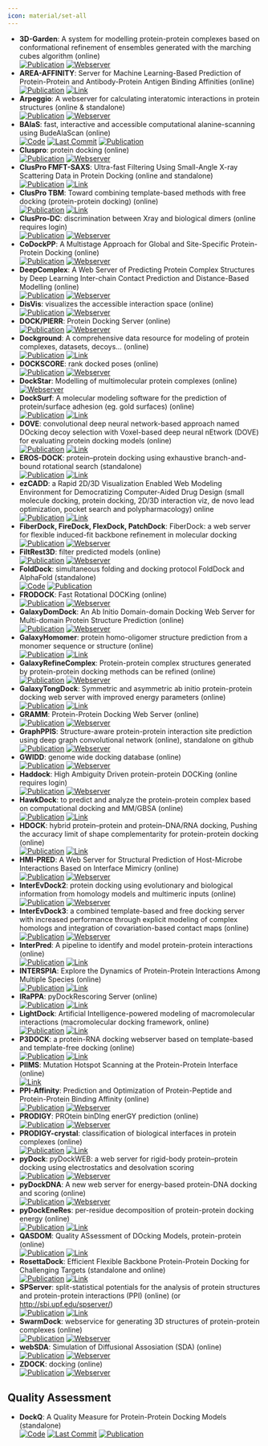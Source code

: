 ```yaml
---
icon: material/set-all
---
```


- **3D-Garden**: A system for modelling protein-protein complexes based on conformational refinement of ensembles generated with the marching cubes algorithm (online)  
	[![Publication](https://img.shields.io/badge/Publication-Citations:53-blue?style=for-the-badge&logo=bookstack)](https://doi.org/10.1093/bioinformatics/btn093) [![Webserver](https://img.shields.io/badge/Webserver-online-brightgreen?style=for-the-badge&logo=cachet&logoColor=65FF8F)](http://www.sbg.bio.ic.ac.uk/~3dgarden/) 
- **AREA-AFFINITY**: Server for Machine Learning-Based Prediction of Protein-Protein and Antibody-Protein Antigen Binding Affinities (online)  
	[![Publication](https://img.shields.io/badge/Publication-Citations:8-blue?style=for-the-badge&logo=bookstack)](https://doi.org/10.1021/acs.jcim.2c01499) [![Link](https://img.shields.io/badge/Link-offline-red?style=for-the-badge&logo=xamarin&logoColor=red)](https://affinity.cuhk.edu.cn/) 
- **Arpeggio**: A webserver for calculating interatomic interactions in protein structures (online & standalone)  
	[![Publication](https://img.shields.io/badge/Publication-Citations:363-blue?style=for-the-badge&logo=bookstack)](https://doi.org/10.1016/j.jmb.2016.12.004) [![Webserver](https://img.shields.io/badge/Webserver-online-brightgreen?style=for-the-badge&logo=cachet&logoColor=65FF8F)](http://biosig.unimelb.edu.au/arpeggioweb/) 
- **BAlaS**: fast, interactive and accessible computational alanine-scanning using BudeAlaScan (online)  
		[![Code](https://img.shields.io/github/stars/wells-wood-research/balas?style=for-the-badge&logo=github)](https://github.com/wells-wood-research/balas) [![Last Commit](https://img.shields.io/github/last-commit/wells-wood-research/balas?style=for-the-badge&logo=github)](https://github.com/wells-wood-research/balas) [![Publication](https://img.shields.io/badge/Publication-Citations:48-blue?style=for-the-badge&logo=bookstack)](https://doi.org/10.1093/bioinformatics/btaa026) 
- **Cluspro**: protein docking (online)  
	[![Publication](https://img.shields.io/badge/Publication-Citations:2153-blue?style=for-the-badge&logo=bookstack)](https://doi.org/10.1038%2Fnprot.2016.169) [![Webserver](https://img.shields.io/badge/Webserver-online-brightgreen?style=for-the-badge&logo=cachet&logoColor=65FF8F)](https://cluspro.bu.edu/login.php) 
- **ClusPro FMFT-SAXS**: Ultra-fast Filtering Using Small-Angle X-ray Scattering Data in Protein Docking (online and standalone)  
	[![Publication](https://img.shields.io/badge/Publication-Citations:2153-blue?style=for-the-badge&logo=bookstack)](https://doi.org/10.1038%2Fnprot.2016.169) [![Link](https://img.shields.io/badge/Link-offline-red?style=for-the-badge&logo=xamarin&logoColor=red)](https://beta.cluspro.org/) 
- **ClusPro TBM**: Toward combining template-based methods with free docking (protein-protein docking) (online)  
	[![Publication](https://img.shields.io/badge/Publication-Citations:2153-blue?style=for-the-badge&logo=bookstack)](https://doi.org/10.1038%2Fnprot.2016.169) [![Link](https://img.shields.io/badge/Link-offline-red?style=for-the-badge&logo=xamarin&logoColor=red)](https://tbm.cluspro.org/) 
- **ClusPro-DC**: discrimination between Xray and biological dimers (online requires login)  
	[![Publication](https://img.shields.io/badge/Publication-Citations:2153-blue?style=for-the-badge&logo=bookstack)](https://doi.org/10.1038%2Fnprot.2016.169) [![Webserver](https://img.shields.io/badge/Webserver-online-brightgreen?style=for-the-badge&logo=cachet&logoColor=65FF8F)](https://cluspro.bu.edu/) 
- **CoDockPP**: A Multistage Approach for Global and Site-Specific Protein-Protein Docking (online)  
	[![Publication](https://img.shields.io/badge/Publication-Citations:32-blue?style=for-the-badge&logo=bookstack)](https://doi.org/10.1021/acs.jcim.9b00445) [![Webserver](https://img.shields.io/badge/Webserver-online-brightgreen?style=for-the-badge&logo=cachet&logoColor=65FF8F)](http://codockpp.schanglab.org.cn/) 
- **DeepComplex**: A Web Server of Predicting Protein Complex Structures by Deep Learning Inter-chain Contact Prediction and Distance-Based Modelling (online)  
	[![Publication](https://img.shields.io/badge/Publication-Citations:15-blue?style=for-the-badge&logo=bookstack)](https://doi.org/10.3389/fmolb.2021.716973) [![Webserver](https://img.shields.io/badge/Webserver-online-brightgreen?style=for-the-badge&logo=cachet&logoColor=65FF8F)](http://tulip.rnet.missouri.edu/deepcomplex/web_index.html) 
- **DisVis**: visualizes the accessible interaction space (online)  
	[![Publication](https://img.shields.io/badge/Publication-Citations:0-blue?style=for-the-badge&logo=bookstack)](https://doi.org/10.1093/bioinformatics/bt) [![Webserver](https://img.shields.io/badge/Webserver-offline-red?style=for-the-badge&logo=xamarin&logoColor=red)](http://milou.science.uu.nl/cgi/services/DISVIS/disvis/) 
- **DOCK/PIERR**: Protein Docking Server (online)  
	[![Publication](https://img.shields.io/badge/Publication-Citations:26-blue?style=for-the-badge&logo=bookstack)](https://doi.org/10.1007/978-1-4939-0366-5_14) [![Webserver](https://img.shields.io/badge/Webserver-offline-red?style=for-the-badge&logo=xamarin&logoColor=red)](http://clsb.ices.utexas.edu/web/dock.html) 
- **Dockground**: A comprehensive data resource for modeling of protein complexes, datasets, decoys... (online)  
	[![Publication](https://img.shields.io/badge/Publication-Citations:11-blue?style=for-the-badge&logo=bookstack)](https://doi.org/10.1002/pro.4481) [![Link](https://img.shields.io/badge/Link-online-brightgreen?style=for-the-badge&logo=cachet&logoColor=65FF8F)](http://dockground.compbio.ku.edu/) 
- **DOCKSCORE**: rank docked poses (online)  
	[![Publication](https://img.shields.io/badge/Publication-Citations:N/A-blue?style=for-the-badge&logo=bookstack)](127) [![Webserver](https://img.shields.io/badge/Webserver-online-brightgreen?style=for-the-badge&logo=cachet&logoColor=65FF8F)](http://caps.ncbs.res.in/dockscore/) 
- **DockStar**: Modelling of multimolecular protein complexes (online)  
	[![Webserver](https://img.shields.io/badge/Webserver-offline-red?style=for-the-badge&logo=xamarin&logoColor=red)](http://bioinfo3d.cs.tau.ac.il/DockStar/) 
- **DockSurf**: A molecular modeling software for the prediction of protein/surface adhesion (eg. gold surfaces) (online)  
	[![Publication](https://img.shields.io/badge/Publication-Citations:0-blue?style=for-the-badge&logo=bookstack)](https://doi.org/10.1021/acs.jcim.3c00569) [![Link](https://img.shields.io/badge/Link-online-brightgreen?style=for-the-badge&logo=cachet&logoColor=65FF8F)](https://bioserv.rpbs.univ-paris-diderot.fr/services/DockSurf/) 
- **DOVE**: convolutional deep neural network-based approach named DOcking decoy selection with Voxel-based deep neural nEtwork (DOVE) for evaluating protein docking models (online)  
	[![Publication](https://img.shields.io/badge/Publication-Citations:88-blue?style=for-the-badge&logo=bookstack)](https://doi.org/10.1093/bioinformatics/btz870) [![Link](https://img.shields.io/badge/Link-online-brightgreen?style=for-the-badge&logo=cachet&logoColor=65FF8F)](http://kiharalab.org/dove/) 
- **EROS-DOCK**: protein–protein docking using exhaustive branch-and-bound rotational search (standalone)  
	[![Publication](https://img.shields.io/badge/Publication-Citations:9-blue?style=for-the-badge&logo=bookstack)](doi:10.1093/bioinformatics/btz434) [![Link](https://img.shields.io/badge/Link-online-brightgreen?style=for-the-badge&logo=cachet&logoColor=65FF8F)](http://erosdock.loria.fr/) 
- **ezCADD**: a Rapid 2D/3D Visualization Enabled Web Modeling Environment for Democratizing Computer-Aided Drug Design (small molecule docking, protein docking, 2D/3D interaction viz, de novo lead optimization, pocket search and polypharmacology) online  
	[![Publication](https://img.shields.io/badge/Publication-Citations:56-blue?style=for-the-badge&logo=bookstack)](https://doi.org/10.1021/acs.jcim.8b00633) [![Link](https://img.shields.io/badge/Link-online-brightgreen?style=for-the-badge&logo=cachet&logoColor=65FF8F)](http://www.dxulab.org/software) 
- **FiberDock, FireDock, FlexDock, PatchDock**: FiberDock: a web server for flexible induced-fit backbone refinement in molecular docking  
	[![Publication](https://img.shields.io/badge/Publication-Citations:86-blue?style=for-the-badge&logo=bookstack)](https://doi.org/10.1093/nar/gkq373) [![Webserver](https://img.shields.io/badge/Webserver-offline-red?style=for-the-badge&logo=xamarin&logoColor=red)](http://bioinfo3d.cs.tau.ac.il/wk/index.php/Servers_%26_Software) 
- **FiltRest3D**: filter predicted models (online)  
	[![Publication](https://img.shields.io/badge/Publication-Citations:44-blue?style=for-the-badge&logo=bookstack)](doi:10.1371/journal.pcbi.1008309) [![Webserver](https://img.shields.io/badge/Webserver-offline-red?style=for-the-badge&logo=xamarin&logoColor=red)](http://filtrest3d.genesilico.pl/filtrest3d/help.html) 
- **FoldDock**: simultaneous folding and docking protocol FoldDock and AlphaFold (standalone)  
	[![Code](https://img.shields.io/badge/Code-Repository-blue?style=for-the-badge)](https://gitlab.com/ElofssonLab/FoldDock/) [![Publication](https://img.shields.io/badge/Publication-Citations:505-blue?style=for-the-badge&logo=bookstack)](https://doi.org/10.1038/s41467-022-28865-w) 
- **FRODOCK**: Fast Rotational DOCKing (online)  
	[![Publication](https://img.shields.io/badge/Publication-Citations:127-blue?style=for-the-badge&logo=bookstack)](https://doi.org/10.1093/bioinformatics/btw141) [![Webserver](https://img.shields.io/badge/Webserver-offline-red?style=for-the-badge&logo=xamarin&logoColor=red)](http://frodock.chaconlab.org/) 
- **GalaxyDomDock**: An Ab Initio Domain-domain Docking Web Server for Multi-domain Protein Structure Prediction (online)  
	[![Publication](https://img.shields.io/badge/Publication-Citations:6-blue?style=for-the-badge&logo=bookstack)](https://doi.org/10.1016/j.jmb.2022.167508) [![Webserver](https://img.shields.io/badge/Webserver-offline-red?style=for-the-badge&logo=xamarin&logoColor=red)](http://galaxy.seoklab.org/domdock) 
- **GalaxyHomomer**: protein homo-oligomer structure prediction from a monomer sequence or structure (online)  
	[![Publication](https://img.shields.io/badge/Publication-Citations:109-blue?style=for-the-badge&logo=bookstack)](https://doi.org/10.1093/nar/gkx246) [![Link](https://img.shields.io/badge/Link-offline-red?style=for-the-badge&logo=xamarin&logoColor=red)](http://galaxy.seoklab.org/cgi-bin/submit.cgi?type=HOMOMER) 
- **GalaxyRefineComplex**: Protein-protein complex structures generated by protein-protein docking methods can be refined (online)  
	[![Publication](https://img.shields.io/badge/Publication-Citations:103-blue?style=for-the-badge&logo=bookstack)](https://doi.org/10.1038%2Fsrep32153) [![Webserver](https://img.shields.io/badge/Webserver-offline-red?style=for-the-badge&logo=xamarin&logoColor=red)](http://galaxy.seoklab.org/cgi-bin/submit.cgi?type=COMPLEX) 
- **GalaxyTongDock**: Symmetric and asymmetric ab initio protein-protein docking web server with improved energy parameters (online)  
	[![Publication](https://img.shields.io/badge/Publication-Citations:662-blue?style=for-the-badge&logo=bookstack)](https://doi.org/10.1093/nar/gks493) [![Link](https://img.shields.io/badge/Link-offline-red?style=for-the-badge&logo=xamarin&logoColor=red)](http://galaxy.seoklab.org/tongdock) 
- **GRAMM**: Protein-Protein Docking Web Server (online)  
	[![Publication](https://img.shields.io/badge/Publication-Citations:16-blue?style=for-the-badge&logo=bookstack)](https://doi.org/10.1007/978-1-0716-3441-7_5) [![Webserver](https://img.shields.io/badge/Webserver-online-brightgreen?style=for-the-badge&logo=cachet&logoColor=65FF8F)](http://gramm.compbio.ku.edu/) 
- **GraphPPIS**: Structure-aware protein-protein interaction site prediction using deep graph convolutional network (online), standalone on github  
	[![Publication](https://img.shields.io/badge/Publication-Citations:93-blue?style=for-the-badge&logo=bookstack)](https://doi.org/10.1093/bioinformatics/btab643) [![Webserver](https://img.shields.io/badge/Webserver-online-brightgreen?style=for-the-badge&logo=cachet&logoColor=65FF8F)](https://biomed.nscc-gz.cn/apps/GraphPPIS) 
- **GWIDD**: genome wide docking database (online)  
	[![Publication](https://img.shields.io/badge/Publication-Citations:14-blue?style=for-the-badge&logo=bookstack)](https://doi.org/10.1186/1479-7364-6-7) [![Webserver](https://img.shields.io/badge/Webserver-online-brightgreen?style=for-the-badge&logo=cachet&logoColor=65FF8F)](http://gwidd.compbio.ku.edu/) 
- **Haddock**: High Ambiguity Driven protein-protein DOCKing (online requires login)  
	[![Publication](https://img.shields.io/badge/Publication-Citations:12-blue?style=for-the-badge&logo=bookstack)](https://doi.org/10.21769%2FBioProtoc.3793) [![Webserver](https://img.shields.io/badge/Webserver-offline-red?style=for-the-badge&logo=xamarin&logoColor=red)](http://haddock.chem.uu.nl/) 
- **HawkDock**: to predict and analyze the protein-protein complex based on computational docking and MM/GBSA (online)  
	[![Publication](https://img.shields.io/badge/Publication-Citations:388-blue?style=for-the-badge&logo=bookstack)](https://doi.org/10.1093/nar/gkz397) [![Link](https://img.shields.io/badge/Link-offline-red?style=for-the-badge&logo=xamarin&logoColor=red)](http://cadd.zju.edu.cn/hawkdock/) 
- **HDOCK**: hybrid protein–protein and protein–DNA/RNA docking, Pushing the accuracy limit of shape complementarity for protein-protein docking (online)  
	[![Publication](https://img.shields.io/badge/Publication-Citations:792-blue?style=for-the-badge&logo=bookstack)](https://doi.org/10.1093%2Fnar%2Fgkx407) [![Link](https://img.shields.io/badge/Link-online-brightgreen?style=for-the-badge&logo=cachet&logoColor=65FF8F)](http://hdock.phys.hust.edu.cn/) 
- **HMI-PRED**: A Web Server for Structural Prediction of Host-Microbe Interactions Based on Interface Mimicry (online)  
	[![Publication](https://img.shields.io/badge/Publication-Citations:2-blue?style=for-the-badge&logo=bookstack)](https://doi.org/10.1093/bioinformatics/btac633) [![Webserver](https://img.shields.io/badge/Webserver-offline-red?style=for-the-badge&logo=xamarin&logoColor=red)](https://interactome.ku.edu.tr/hmi/) 
- **InterEvDock2**: protein docking using evolutionary and biological information from homology models and multimeric inputs (online)  
	[![Publication](https://img.shields.io/badge/Publication-Citations:48-blue?style=for-the-badge&logo=bookstack)](https://doi.org/10.1093%2Fnar%2Fgky377) [![Webserver](https://img.shields.io/badge/Webserver-online-brightgreen?style=for-the-badge&logo=cachet&logoColor=65FF8F)](http://bioserv.rpbs.univ-paris-diderot.fr/services/InterEvDock2/) 
- **InterEvDock3**: a combined template-based and free docking server with increased performance through explicit modeling of complex homologs and integration of covariation-based contact maps (online)  
	[![Publication](https://img.shields.io/badge/Publication-Citations:20-blue?style=for-the-badge&logo=bookstack)](https://doi.org/10.1093%2Fnar%2Fgkab358) [![Webserver](https://img.shields.io/badge/Webserver-online-brightgreen?style=for-the-badge&logo=cachet&logoColor=65FF8F)](http://bioserv.rpbs.univ-paris-diderot.fr/services/InterEvDock3/) 
- **InterPred**: A pipeline to identify and model protein-protein interactions (online)  
	[![Publication](https://img.shields.io/badge/Publication-Citations:34-blue?style=for-the-badge&logo=bookstack)](https://doi.org/10.1002/prot.25280) [![Link](https://img.shields.io/badge/Link-online-brightgreen?style=for-the-badge&logo=cachet&logoColor=65FF8F)](http://wallnerlab.org/InterPred) 
- **INTERSPIA**: Explore the Dynamics of Protein-Protein Interactions Among Multiple Species (online)  
	[![Publication](https://img.shields.io/badge/Publication-Citations:9-blue?style=for-the-badge&logo=bookstack)](https://doi.org/10.1093/nar/gky378) [![Link](https://img.shields.io/badge/Link-online-brightgreen?style=for-the-badge&logo=cachet&logoColor=65FF8F)](http://bioinfo.konkuk.ac.kr/INTERSPIA/) 
- **IRaPPA**: pyDockRescoring Server (online)  
	[![Publication](https://img.shields.io/badge/Publication-Citations:37-blue?style=for-the-badge&logo=bookstack)](https://doi.org/10.1093/bioinformatics/btx068) [![Link](https://img.shields.io/badge/Link-online-brightgreen?style=for-the-badge&logo=cachet&logoColor=65FF8F)](https://life.bsc.es/pid/pydockrescoring/) 
- **LightDock**: Artificial Intelligence-powered modeling of macromolecular interactions (macromolecular docking framework, online)  
	[![Publication](https://img.shields.io/badge/Publication-Citations:86-blue?style=for-the-badge&logo=bookstack)](https://doi.org/10.1093/bioinformatics/btx555) [![Link](https://img.shields.io/badge/Link-online-brightgreen?style=for-the-badge&logo=cachet&logoColor=65FF8F)](https://server.lightdock.org/) 
- **P3DOCK**: a protein-RNA docking webserver based on template-based and template-free docking (online)  
	[![Publication](https://img.shields.io/badge/Publication-Citations:18-blue?style=for-the-badge&logo=bookstack)](https://doi.org/10.1093/bioinformatics/btz478) [![Link](https://img.shields.io/badge/Link-online-brightgreen?style=for-the-badge&logo=cachet&logoColor=65FF8F)](http://www.rnabinding.com/P3DOCK/P3DOCK.html) 
- **PIIMS**: Mutation Hotspot Scanning at the Protein-Protein Interface (online)  
	[![Link](https://img.shields.io/badge/Link-offline-red?style=for-the-badge&logo=xamarin&logoColor=red)](http://chemyang.ccnu.edu.cn/ccb/server/PIIMS/index.php) 
- **PPI-Affinity**: Prediction and Optimization of Protein-Peptide and Protein-Protein Binding Affinity (online)  
	[![Publication](https://img.shields.io/badge/Publication-Citations:40-blue?style=for-the-badge&logo=bookstack)](https://doi.org/10.1021/acs.jproteome.2c00020) [![Webserver](https://img.shields.io/badge/Webserver-offline-red?style=for-the-badge&logo=xamarin&logoColor=red)](https://protdcal.zmb.uni-due.de/PPIAffinity) 
- **PRODIGY**: PROtein binDIng enerGY prediction (online)  
	[![Publication](https://img.shields.io/badge/Publication-Citations:832-blue?style=for-the-badge&logo=bookstack)](https://doi.org/10.1093/bioinformatics/btw514) [![Webserver](https://img.shields.io/badge/Webserver-online-brightgreen?style=for-the-badge&logo=cachet&logoColor=65FF8F)](https://wenmr.science.uu.nl/prodigy/) 
- **PRODIGY-crystal**: classification of biological interfaces in protein complexes (online)  
	[![Publication](https://img.shields.io/badge/Publication-Citations:29-blue?style=for-the-badge&logo=bookstack)](https://doi.org/10.1093/bioinformatics/btz437) [![Link](https://img.shields.io/badge/Link-online-brightgreen?style=for-the-badge&logo=cachet&logoColor=65FF8F)](https://wenmr.science.uu.nl/prodigy/) 
- **pyDock**: pyDockWEB: a web server for rigid-body protein–protein docking using electrostatics and desolvation scoring  
	[![Publication](https://img.shields.io/badge/Publication-Citations:226-blue?style=for-the-badge&logo=bookstack)](https://doi.org/10.1093/bioinformatics/btt262) [![Webserver](https://img.shields.io/badge/Webserver-online-brightgreen?style=for-the-badge&logo=cachet&logoColor=65FF8F)](https://life.bsc.es/pid/pydock/) 
- **pyDockDNA**: A new web server for energy-based protein-DNA docking and scoring (online)  
	[![Publication](https://img.shields.io/badge/Publication-Citations:13-blue?style=for-the-badge&logo=bookstack)](https://doi.org/10.3389/fmolb.2022.988996) [![Webserver](https://img.shields.io/badge/Webserver-offline-red?style=for-the-badge&logo=xamarin&logoColor=red)](https://model3dbio.csic.es/pydockdna) 
- **pyDockEneRes**: per-residue decomposition of protein-protein docking energy (online)  
	[![Publication](https://img.shields.io/badge/Publication-Citations:18-blue?style=for-the-badge&logo=bookstack)](https://doi.org/10.1093/bioinformatics/btz884) [![Link](https://img.shields.io/badge/Link-online-brightgreen?style=for-the-badge&logo=cachet&logoColor=65FF8F)](https://life.bsc.es/pid/pydockeneres) 
- **QASDOM**: Quality ASsessment of DOcking Models, protein-protein (online)  
	[![Publication](https://img.shields.io/badge/Publication-Citations:10-blue?style=for-the-badge&logo=bookstack)](https://doi.org/10.1093/bioinformatics/btx591) [![Link](https://img.shields.io/badge/Link-online-brightgreen?style=for-the-badge&logo=cachet&logoColor=65FF8F)](http://qasdom.eimb.ru/qasdom.html) 
- **RosettaDock**: Efficient Flexible Backbone Protein-Protein Docking for Challenging Targets (standalone and online)  
	[![Publication](https://img.shields.io/badge/Publication-Citations:483-blue?style=for-the-badge&logo=bookstack)](https://doi.org/10.1093%2Fnar%2Fgkn216) [![Link](https://img.shields.io/badge/Link-online-brightgreen?style=for-the-badge&logo=cachet&logoColor=65FF8F)](https://www.rosettacommons.org/) 
- **SPServer**: split-statistical potentials for the analysis of protein structures and protein-protein interactions (PPI) (online) (or http://sbi.upf.edu/spserver/)  
	[![Publication](https://img.shields.io/badge/Publication-Citations:8-blue?style=for-the-badge&logo=bookstack)](https://doi.org/10.1186/s12859-020-03770-5) [![Link](https://img.shields.io/badge/Link-offline-red?style=for-the-badge&logo=xamarin&logoColor=red)](https://sbi.upf.edu/spserver/) 
- **SwarmDock**: webservice for generating 3D structures of protein-protein complexes (online)  
	[![Publication](https://img.shields.io/badge/Publication-Citations:1-blue?style=for-the-badge&logo=bookstack)](https://doi.org/10.1007/978-1-0716-0708-4_11) [![Webserver](https://img.shields.io/badge/Webserver-offline-red?style=for-the-badge&logo=xamarin&logoColor=red)](http://bmm.crick.ac.uk/~SwarmDock/) 
- **webSDA**: Simulation of Diffusional Assosiation (SDA) (online)  
	[![Publication](https://img.shields.io/badge/Publication-Citations:0-blue?style=for-the-badge&logo=bookstack)](https://doi.org/10.1093/nar/gk) [![Webserver](https://img.shields.io/badge/Webserver-online-brightgreen?style=for-the-badge&logo=cachet&logoColor=65FF8F)](https://websda.h-its.org/webSDA) 
- **ZDOCK**: docking (online)  
	[![Publication](https://img.shields.io/badge/Publication-Citations:505-blue?style=for-the-badge&logo=bookstack)](https://doi.org/10.1371/journal.pone.0024657) [![Webserver](https://img.shields.io/badge/Webserver-online-brightgreen?style=for-the-badge&logo=cachet&logoColor=65FF8F)](http://zdock.umassmed.edu/) 

## **Quality Assessment**
- **DockQ**: A Quality Measure for Protein-Protein Docking Models (standalone)  
		[![Code](https://img.shields.io/github/stars/bjornwallner/DockQ?style=for-the-badge&logo=github)](https://github.com/bjornwallner/DockQ/) [![Last Commit](https://img.shields.io/github/last-commit/bjornwallner/DockQ?style=for-the-badge&logo=github)](https://github.com/bjornwallner/DockQ/) [![Publication](https://img.shields.io/badge/Publication-Citations:261-blue?style=for-the-badge&logo=bookstack)](https://doi.org/10.1371/journal.pone.0161879) 
